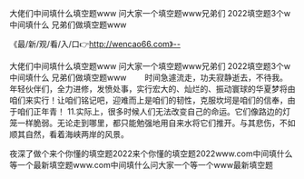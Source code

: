 大佬们中间填什么填空题www
问大家一个填空题www兄弟们
2022填空题3个w中间填什么
兄弟们做填空题www


《最/新/观/看/入/口👉http://wencao66.com》--

大佬们中间填什么填空题www
问大家一个填空题www兄弟们
2022填空题3个w中间填什么
兄弟们做填空题www
　　时间急遽流走，功夫寂静逝去，不待我。年轻伙伴们，全力进修，发愤处事，实行宏大的、灿烂的、振动寰球的华夏梦将由咱们来实行！让咱们铭记吧，迎难而上是咱们的韧性，克服坎坷是咱们的信奉，由于咱们正年青！
11.实际上，很多时候人们无法改变自己的命运。它们像路边的灯笼一样脆弱。无论走到哪里，都只能勉强地用自来水将它们推开。与其悲伤，不如顺其自然，看着海峡两岸的风景。





夜深了做个来个你懂的填空题2022来个你懂的填空题2022www.com中间填什么等一个最新填空题www.com中间填什么问大家一个等一个www最新填空题
